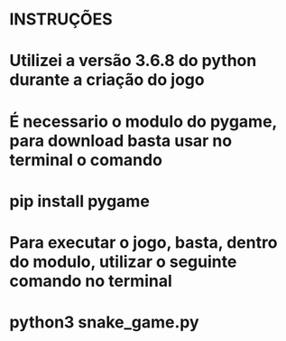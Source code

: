 #    INSTRUÇÕES

# Utilizei a versão 3.6.8 do python durante a criação do jogo

# É necessario o modulo do pygame, para download basta usar no terminal o comando  
# pip install pygame

# Para executar o jogo, basta, dentro do modulo, utilizar o seguinte comando no terminal  
# python3 snake_game.py 